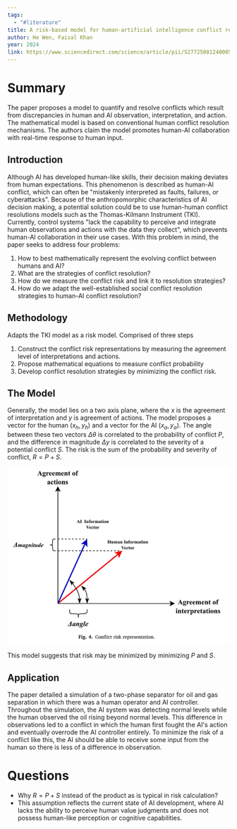 ```yaml
---
tags:
  - "#literature"
title: A risk-based model for human-artificial intelligence conflict resolution in process systems
author: He Wen, Faisal Khan
year: 2024
link: https://www.sciencedirect.com/science/article/pii/S2772508124000565
---
```


# Summary
The paper proposes a model to quantify and resolve conflicts which result from discrepancies in human and AI observation, interpretation, and action. The mathematical model is based on conventional human conflict resolution mechanisms. The authors claim the model promotes human-AI collaboration with real-time response to human input. 
## Introduction
Although AI has developed human-like skills, their decision making deviates from human expectations. This phenomenon is described as human-AI conflict, which can often be "mistakenly interpreted as faults, failures, or cyberattacks". Because of the anthropomorphic characteristics  of AI decision making, a potential solution could be to use human-human conflict resolutions models such as  the Thomas-Kilmann Instrument (TKI). Currently, control systems "lack the capability to perceive and integrate human observations and actions with the data they collect", which prevents human-AI collaboration in their use cases. With this problem in mind, the paper seeks to address four problems:

1) How to best mathematically represent the evolving conflict between humans and AI?
2) What are the strategies of conflict resolution?
3) How do we measure the conflict risk and link it to resolution strategies?
4) How do we adapt the well-established social conflict resolution strategies to human-AI conflict resolution?

## Methodology
Adapts the TKI model as a risk model. Comprised of three steps

1) Construct the conflict risk representations by measuring the agreement level of interpretations and actions.
2) Propose mathematical equations to measure conflict probability
3) Develop conflict resolution strategies by minimizing the conflict risk.

## The Model
Generally, the model lies on a two axis plane, where the $x$ is the agreement of interpretation and $y$ is agreement of actions. The model proposes a vector for the human $(x_h, y_h)$ and a vector for the AI $(x_a, y_a)$. The angle between these two vectors $\Delta \theta$ is correlated to the probability of conflict $P$, and the difference in magnitude $\Delta y$ is correlated to the severity of a potential conflict $S$. The risk is the sum of the probability and severity of conflict, $R=P+S$.

![](Images/20250203210646.png)

This model suggests that risk may be minimized by minimizing $P$ and $S$.

## Application
The paper detailed a simulation of a two-phase separator for oil and gas separation in which there was a human operator and AI controller. Throughout the simulation, the AI system was detecting normal levels while the human observed the oil rising beyond normal levels. This difference in observations led to a conflict in which the human first fought the AI's action and eventually overrode the AI controller entirely. To minimize the risk of a conflict like this, the AI should be able to receive some input from the human so there is less of a difference in observation. 

# Questions
- Why $R=P+S$ instead of the product as is typical in risk calculation?
- This assumption reflects the current state of AI development, where AI lacks the ability to perceive human value judgments and does not possess human-like perception or cognitive capabilities.